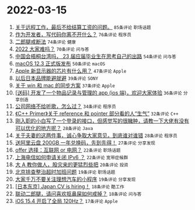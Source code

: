 # 2022-03-15

1. [关于远程工作，最后不给结算工资的问题。](https://www.v2ex.com/t/840465) `85条评论` `职场话题`
1. [作为开发者，写代码你离不开什么？](https://www.v2ex.com/t/840469) `76条评论` `程序员`
1. [二郎腿戒断法](https://www.v2ex.com/t/840397) `74条评论` `健康`
1. [2022 大家难吗？](https://www.v2ex.com/t/840501) `70条评论` `问与答`
1. [中国会梧桐台湾吗， 23 届应届毕业生在思考自己的出路](https://www.v2ex.com/t/840587) `54条评论` `问与答`
1. [macOS 12.3 正式版发布](https://www.v2ex.com/t/840379) `50条评论` `macOS`
1. [Apple 新显示器的芯片有什么用？](https://www.v2ex.com/t/840389) `47条评论` `Apple`
1. [以后日本品牌能避就避](https://www.v2ex.com/t/840413) `39条评论` `SONY`
1. [关于 win 和 mac 的同步方案](https://www.v2ex.com/t/840381) `37条评论` `Apple`
1. [[送码] 开发了一个物品记录与管理的 app (ios 端)，欢迎大家体验](https://www.v2ex.com/t/840380) `36条评论` `分享创造`
1. [公司网络不给听歌，怎么过？](https://www.v2ex.com/t/840502) `34条评论` `程序员`
1. [《C++ Primer》关于 reference 和 pointer 部分看的人“生气”](https://www.v2ex.com/t/840451) `32条评论` `C++`
1. [刚入职的小白写了一个登录的接口，但感觉写的很臃肿，请教一下大佬有没有可以优化的地方呢？](https://www.v2ex.com/t/840507) `28条评论` `Java`
1. [关于夫妻的这两件事，诚心争取大家意见，到底谁对谁错](https://www.v2ex.com/t/840443) `28条评论` `程序员`
1. [送阿里云盘 200GB 一年兑换码，先到先得！](https://www.v2ex.com/t/840372) `27条评论` `分享发现`
1. [offer 选择：互联网 or 电网？](https://www.v2ex.com/t/840582) `22条评论` `职场话题`
1. [上海电信如何申请关闭 IPv6 ？](https://www.v2ex.com/t/840577) `22条评论` `宽带症候群`
1. [大 A 教你做人，股灾来的更猛烈些把](https://www.v2ex.com/t/840390) `20条评论` `投资`
1. [北京排查整治超时加班问题](https://www.v2ex.com/t/840560) `19条评论` `职场话题`
1. [大家千万不要关注理想汽车的小程序](https://www.v2ex.com/t/840388) `19条评论` `分享发现`
1. [[日本东京] Japan CV is hiring！](https://www.v2ex.com/t/840537) `18条评论` `酷工作`
1. [联动二郎腿，请问喜欢抠鼻屎如何戒掉？](https://www.v2ex.com/t/840532) `18条评论` `问与答`
1. [iOS 15.4 开启了全局 120Hz？](https://www.v2ex.com/t/840555) `17条评论` `Apple`
